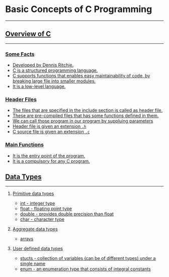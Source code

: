 # Basic Concepts of C Programming
***

<a href = "https://www.slideshare.net/avikdhupar/amazing-c">

## Overview of C
***

### Some Facts
* Developed by Dennis Ritchie.
* C is a structured programming language.
* C supports functions that enables easy maintainability of code, by breaking large file into smaller modules.
* It is a low-level language.

### Header Files

* The files that are specified in the include section is called as header file.
* These are pre-compiled files that has some functions defined in them.
* We can call those program in our program by suppluing parameters
* Header file is given an extension <code>.h</code>
* C source file is given an extension <code>.c</code>

### Main Functions

* It is the entry point of the program.
* It is a compulsory for any C program.

## Data Types
***

1. Primitive data types
    * int    - integer type
    * float  - floating point type
    * double - provides double precision than float
    * char   - character type

2. Aggregate data types
    * arrays

3. User defined data types
    * stucts - collection of variables (can be of different types) under a single name
    * enum   - an enumeration type that consists of integral constants